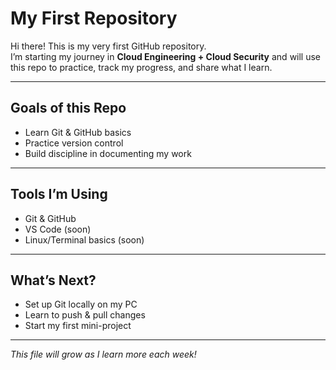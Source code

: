#  My First Repository
<!-- (# makes a big heading) -->

Hi there!  This is my very first GitHub repository.  
I’m starting my journey in **Cloud Engineering + Cloud Security** and will use this repo to practice, track my progress, and share what I learn.  
<!-- (**text** makes it bold) -->

---

##  Goals of this Repo
<!-- (## makes a medium heading) -->
- Learn Git & GitHub basics  
- Practice version control  
- Build discipline in documenting my work  
<!-- (- makes a bullet list) -->

---

##  Tools I’m Using
- Git & GitHub  
- VS Code (soon)  
- Linux/Terminal basics (soon)  

---

##  What’s Next?
- Set up Git locally on my PC  
- Learn to push & pull changes  
- Start my first mini-project  

---

 *This file will grow as I learn more each week!*  
<!-- (*text* makes it italic) -->
